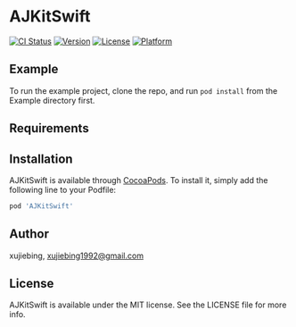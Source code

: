 # AJKitSwift

[![CI Status](https://img.shields.io/travis/xujiebing/AJKitSwift.svg?style=flat)](https://travis-ci.org/xujiebing/AJKitSwift)
[![Version](https://img.shields.io/cocoapods/v/AJKitSwift.svg?style=flat)](https://cocoapods.org/pods/AJKitSwift)
[![License](https://img.shields.io/cocoapods/l/AJKitSwift.svg?style=flat)](https://cocoapods.org/pods/AJKitSwift)
[![Platform](https://img.shields.io/cocoapods/p/AJKitSwift.svg?style=flat)](https://cocoapods.org/pods/AJKitSwift)

## Example

To run the example project, clone the repo, and run `pod install` from the Example directory first.

## Requirements

## Installation

AJKitSwift is available through [CocoaPods](https://cocoapods.org). To install
it, simply add the following line to your Podfile:

```ruby
pod 'AJKitSwift'
```

## Author

xujiebing, xujiebing1992@gmail.com

## License

AJKitSwift is available under the MIT license. See the LICENSE file for more info.
